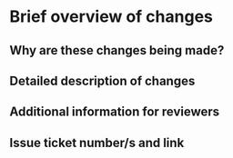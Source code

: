 <!-- 
Hey, thanks for raising a PR! We're excited to see what you've done!
To help us review the changes, please complete each section in this template by adding details to help the reviewers of this pull request. 
-->

# Brief overview of changes



## Why are these changes being made?



## Detailed description of changes



## Additional information for reviewers



## Issue ticket number/s and link


